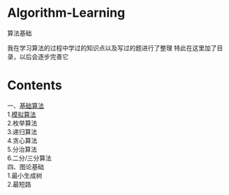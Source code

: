 # Algorithm-Learning
算法基础

我在学习算法的过程中学过的知识点以及写过的题进行了整理
特此在这里加了目录，以后会逐步完善它

# Contents

一、[基础算法](https://github.com/JokerNoCry/Algorithm-Learning/tree/master/%E5%9F%BA%E7%A1%80%E7%AE%97%E6%B3%95)  
    1.[模拟算法](http://www.baidu.com)   
    2.枚举算法  
    3.递归算法  
    4.贪心算法  
    5.分治算法  
    6.二分/三分算法  
四、图论基础  
    1.最小生成树  
    2.最短路  
